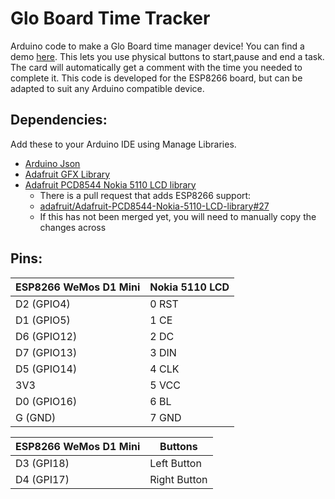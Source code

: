 # Glo  Board Time Tracker
Arduino code to make a Glo Board time manager device! You can find a demo [here](https://www.instructables.com).
This lets you use physical buttons to start,pause and end a task. The card will automatically get a comment with the time you needed to complete it.
This code is developed for the ESP8266 board, but can be adapted to suit any Arduino compatible device. 

## Dependencies:

Add these to your Arduino IDE using Manage Libraries.
* [Arduino Json](https://github.com/bblanchon/ArduinoJson)
* [Adafruit GFX Library](https://github.com/adafruit/Adafruit-GFX-Library)
* [Adafruit PCD8544 Nokia 5110 LCD library](https://github.com/adafruit/Adafruit-PCD8544-Nokia-5110-LCD-library)
  * There is a pull request that adds ESP8266 support:
  * [adafruit/Adafruit-PCD8544-Nokia-5110-LCD-library#27](https://github.com/adafruit/Adafruit-PCD8544-Nokia-5110-LCD-library/pull/27)
  * If this has not been merged yet, you will need to manually copy the changes across
 
## Pins:

| ESP8266 WeMos D1 Mini | Nokia 5110 LCD
| ------------- | ---------------------- | 
| D2 (GPIO4)    | 0 RST         
| D1 (GPIO5)    | 1 CE                   
| D6 (GPIO12)   | 2 DC                   
| D7 (GPIO13)   | 3 DIN                 
| D5 (GPIO14)   | 4 CLK                                  
| 3V3           | 5 VCC                                    
| D0 (GPIO16)   | 6 BL                            
| G (GND)       | 7 GND   
 
| ESP8266 WeMos D1 Mini | Buttons                    
| ------------- | ---------------------- | 
| D3 (GPI18)    | Left Button         
| D4 (GPI17)    | Right Button                    
